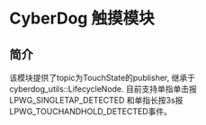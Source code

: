 # CyberDog 触摸模块

## **简介**
该模块提供了topic为TouchState的publisher, 继承于cyberdog_utils::LifecycleNode. 目前支持单指单击报LPWG_SINGLETAP_DETECTED 和单指长按3s报LPWG_TOUCHANDHOLD_DETECTED事件。


